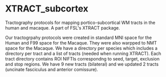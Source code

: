 # XTRACT_subcortex
Tractography protocols for mapping portico-subcortical WM tracts in the human and macaque. 
A part of FSL's XTRACT package.

Our tractogrpahy protocols were created in standard MNI space for the Human and F99 space for the Macaque. They were also warpped to NMT space for the Macaque.
We have a directory per species which includes a directory per tract and a list of tracts (needed when running XTRACT).
Each tract directory contains ROI NIFTIs correspondng to seed, target, exclusion and stop regions.
We have 9 new tracts (bilateral) and we updated 2 tracts (uncinate fasciculus and anterior comissure).
